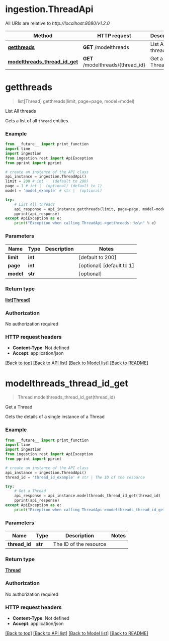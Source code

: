 # ingestion.ThreadApi

All URIs are relative to *http://localhost:8080/v1.2.0*

Method | HTTP request | Description
------------- | ------------- | -------------
[**getthreads**](ThreadApi.md#getthreads) | **GET** /modelthreads | List All threads
[**modelthreads_thread_id_get**](ThreadApi.md#modelthreads_thread_id_get) | **GET** /modelthreads/{thread_id} | Get a Thread


# **getthreads**
> list[Thread] getthreads(limit, page=page, model=model)

List All threads

Gets a list of all `thread` entities.

### Example

```python
from __future__ import print_function
import time
import ingestion
from ingestion.rest import ApiException
from pprint import pprint

# create an instance of the API class
api_instance = ingestion.ThreadApi()
limit = 200 # int |  (default to 200)
page = 1 # int |  (optional) (default to 1)
model = 'model_example' # str |  (optional)

try:
    # List All threads
    api_response = api_instance.getthreads(limit, page=page, model=model)
    pprint(api_response)
except ApiException as e:
    print("Exception when calling ThreadApi->getthreads: %s\n" % e)
```

### Parameters

Name | Type | Description  | Notes
------------- | ------------- | ------------- | -------------
 **limit** | **int**|  | [default to 200]
 **page** | **int**|  | [optional] [default to 1]
 **model** | **str**|  | [optional] 

### Return type

[**list[Thread]**](Thread.md)

### Authorization

No authorization required

### HTTP request headers

 - **Content-Type**: Not defined
 - **Accept**: application/json

[[Back to top]](#) [[Back to API list]](../README.md#documentation-for-api-endpoints) [[Back to Model list]](../README.md#documentation-for-models) [[Back to README]](../README.md)

# **modelthreads_thread_id_get**
> Thread modelthreads_thread_id_get(thread_id)

Get a Thread

Gets the details of a single instance of a Thread

### Example

```python
from __future__ import print_function
import time
import ingestion
from ingestion.rest import ApiException
from pprint import pprint

# create an instance of the API class
api_instance = ingestion.ThreadApi()
thread_id = 'thread_id_example' # str | The ID of the resource

try:
    # Get a Thread
    api_response = api_instance.modelthreads_thread_id_get(thread_id)
    pprint(api_response)
except ApiException as e:
    print("Exception when calling ThreadApi->modelthreads_thread_id_get: %s\n" % e)
```

### Parameters

Name | Type | Description  | Notes
------------- | ------------- | ------------- | -------------
 **thread_id** | **str**| The ID of the resource | 

### Return type

[**Thread**](Thread.md)

### Authorization

No authorization required

### HTTP request headers

 - **Content-Type**: Not defined
 - **Accept**: application/json

[[Back to top]](#) [[Back to API list]](../README.md#documentation-for-api-endpoints) [[Back to Model list]](../README.md#documentation-for-models) [[Back to README]](../README.md)

